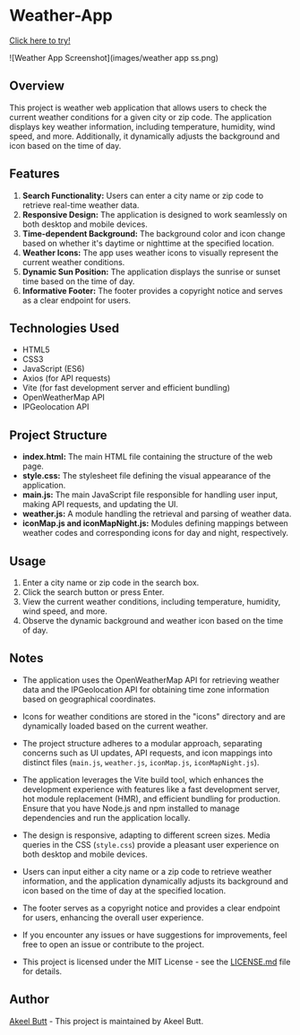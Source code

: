 # Weather-App
[Click here to try!](https://weather-5ud4kpeyx-akeel-butts-projects.vercel.app/)

![Weather App Screenshot](images/weather app ss.png)

## Overview

This project is weather web application that allows users to check the current weather conditions for a given city or zip code. The application displays key weather information, including temperature, humidity, wind speed, and more. Additionally, it dynamically adjusts the background and icon based on the time of day.

## Features

1. **Search Functionality:** Users can enter a city name or zip code to retrieve real-time weather data.
2. **Responsive Design:** The application is designed to work seamlessly on both desktop and mobile devices.
3. **Time-dependent Background:** The background color and icon change based on whether it's daytime or nighttime at the specified location.
4. **Weather Icons:** The app uses weather icons to visually represent the current weather conditions.
5. **Dynamic Sun Position:** The application displays the sunrise or sunset time based on the time of day.
6. **Informative Footer:** The footer provides a copyright notice and serves as a clear endpoint for users.

## Technologies Used

- HTML5
- CSS3
- JavaScript (ES6)
- Axios (for API requests)
- Vite (for fast development server and efficient bundling)
- OpenWeatherMap API
- IPGeolocation API

## Project Structure

- **index.html:** The main HTML file containing the structure of the web page.
- **style.css:** The stylesheet file defining the visual appearance of the application.
- **main.js:** The main JavaScript file responsible for handling user input, making API requests, and updating the UI.
- **weather.js:** A module handling the retrieval and parsing of weather data.
- **iconMap.js and iconMapNight.js:** Modules defining mappings between weather codes and corresponding icons for day and night, respectively.

## Usage

1. Enter a city name or zip code in the search box.
2. Click the search button or press Enter.
3. View the current weather conditions, including temperature, humidity, wind speed, and more.
4. Observe the dynamic background and weather icon based on the time of day.

## Notes

- The application uses the OpenWeatherMap API for retrieving weather data and the IPGeolocation API for obtaining time zone information based on geographical coordinates.

- Icons for weather conditions are stored in the "icons" directory and are dynamically loaded based on the current weather.

- The project structure adheres to a modular approach, separating concerns such as UI updates, API requests, and icon mappings into distinct files (`main.js`, `weather.js`, `iconMap.js`, `iconMapNight.js`).

- The application leverages the Vite build tool, which enhances the development experience with features like a fast development server, hot module replacement (HMR), and efficient bundling for production. Ensure that you have Node.js and npm installed to manage dependencies and run the application locally.

- The design is responsive, adapting to different screen sizes. Media queries in the CSS (`style.css`) provide a pleasant user experience on both desktop and mobile devices.

- Users can input either a city name or a zip code to retrieve weather information, and the application dynamically adjusts its background and icon based on the time of day at the specified location.

- The footer serves as a copyright notice and provides a clear endpoint for users, enhancing the overall user experience.

- If you encounter any issues or have suggestions for improvements, feel free to open an issue or contribute to the project.

- This project is licensed under the MIT License - see the [LICENSE.md](LICENSE.md) file for details.


## Author

[Akeel Butt](#) - This project is maintained by Akeel Butt.
